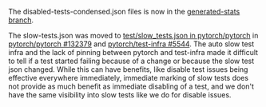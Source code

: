 The disabled-tests-condensed.json files is now in the [generated-stats branch](https://github.com/pytorch/test-infra/tree/generated-stats/stats).

The slow-tests.json was moved to [test/slow_tests.json in pytorch/pytorch](https://github.com/pytorch/pytorch/blob/9d5c85c499fc03e774fd8173de73ee939ae0bed8/test/slow_tests.json#L1) in [pytorch/pytorch #132379](https://github.com/pytorch/pytorch/pull/132379) and [pytorch/test-infra #5544](https://github.com/pytorch/test-infra/pull/5544). The auto slow test infra and the lack of pinning between pytorch and test-infra made it difficult to tell if a test started failing because of a change or because the slow test json changed. While this can have benefits, like disable test issues being effective everywhere immediately, immediate marking of slow tests does not provide as much benefit as immediate disabling of a test, and we don't have the same visibility into slow tests like we do for disable issues.
